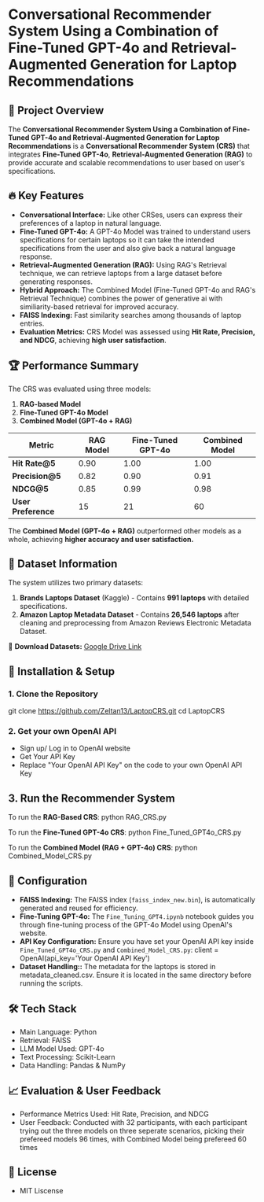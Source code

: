 # Conversational Recommender System Using a Combination of Fine-Tuned GPT-4o and Retrieval-Augmented Generation for Laptop Recommendations

## 📌 Project Overview
The **Conversational Recommender System Using a Combination of Fine-Tuned GPT-4o and Retrieval-Augmented Generation for Laptop Recommendations** is a **Conversational Recommender System (CRS)** that integrates **Fine-Tuned GPT-4o**, **Retrieval-Augmented Generation (RAG)** to provide accurate and scalable recommendations to user based on user's specifications.

## 🔥 Key Features
- **Conversational Interface:** Like other CRSes, users can express their preferences of a laptop in natural language.
- **Fine-Tuned GPT-4o:** A GPT-4o Model was trained to understand users specifications for certain laptops so it can take the intended specifications from the user and also give back a natural language response.
- **Retrieval-Augmented Generation (RAG):** Using RAG's Retrieval technique, we can retrieve laptops from a large dataset before generating responses.
- **Hybrid Approach:** The Combined Model (Fine-Tuned GPT-4o and RAG's Retrieval Technique) combines the power of generative ai with similiarity-based retrieval for improved accuracy.
- **FAISS Indexing:** Fast similarity searches among thousands of laptop entries.
- **Evaluation Metrics:** CRS Model was assessed using **Hit Rate, Precision, and NDCG**, achieving **high user satisfaction**.

## 🏆 Performance Summary
The CRS was evaluated using three models:
1. **RAG-based Model**
2. **Fine-Tuned GPT-4o Model**
3. **Combined Model (GPT-4o + RAG)**

| Metric  | RAG Model | Fine-Tuned GPT-4o | Combined Model |
|---------|------------|-------------------|----------------|
| **Hit Rate@5**  | 0.90  | 1.00  | 1.00  |
| **Precision@5** | 0.82  | 0.90  | 0.91  |
| **NDCG@5**      | 0.85  | 0.99  | 0.98  |
| **User Preference** | 15  | 21  | 60 |

The **Combined Model (GPT-4o + RAG)** outperformed other models as a whole, achieving **higher accuracy and user satisfaction.**

## 📂 Dataset Information
The system utilizes two primary datasets:
1. **Brands Laptops Dataset** (Kaggle) - Contains **991 laptops** with detailed specifications.
2. **Amazon Laptop Metadata Dataset** - Contains **26,546 laptops** after cleaning and preprocessing from Amazon Reviews Electronic Metadata Dataset.

🔗 **Download Datasets:** [Google Drive Link](https://drive.google.com/drive/folders/1qdMcCCsoEq3gtTwJ1vFWJTnmpT9dq73c?usp=sharing)

## 🚀 Installation & Setup
### 1️. Clone the Repository
git clone https://github.com/Zeltan13/LaptopCRS.git
cd LaptopCRS

### 2. Get your own OpenAI API
- Sign up/ Log in to OpenAI website
- Get Your API Key
- Replace "Your OpenAI API Key" on the code to your own OpenAI API Key 

## 3. Run the Recommender System
To run the **RAG-Based CRS**:
python RAG_CRS.py

To run the **Fine-Tuned GPT-4o CRS**:
python Fine_Tuned_GPT4o_CRS.py

To run the **Combined Model (RAG + GPT-4o) CRS**:
python Combined_Model_CRS.py

## 🔧 Configuration
- **FAISS Indexing:** The FAISS index (`faiss_index_new.bin`), is automatically generated and reused for efficiency.
- **Fine-Tuning GPT-4o:** The `Fine_Tuning_GPT4.ipynb` notebook guides you through fine-tuning process of the GPT-4o Model using OpenAI's website.
- **API Key Configuration:** Ensure you have set your OpenAI API key inside `Fine_Tuned_GPT4o_CRS.py` and `Combined_Model_CRS.py`: 
    client = OpenAI(api_key='Your OpenAI API Key')
- **Dataset Handling::** The metadata for the laptops is stored in metadata_cleaned.csv. Ensure it is located in the same directory before running the scripts.

## 🛠 Tech Stack
- Main Language: Python
- Retrieval: FAISS
- LLM Model Used: GPT-4o
- Text Processing: Scikit-Learn
- Data Handling: Pandas & NumPy

## 📈 Evaluation & User Feedback
- Performance Metrics Used: Hit Rate, Precision, and NDCG
- User Feedback: Conducted with 32 participants, with each participant trying out the three models on three seperate scenarios, picking their prefereed models 96 times, with Combined Model being prefereed 60 times

## 📜 License
- MIT Liscense